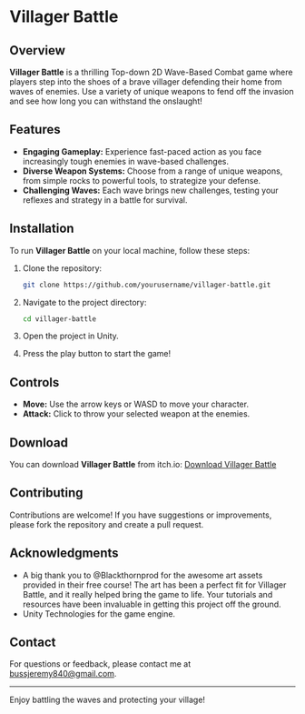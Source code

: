 # Villager Battle

## Overview

**Villager Battle** is a thrilling Top-down 2D Wave-Based Combat game where players step into the shoes of a brave villager defending their home from waves of enemies. Use a variety of unique weapons to fend off the invasion and see how long you can withstand the onslaught!

## Features

- **Engaging Gameplay:** Experience fast-paced action as you face increasingly tough enemies in wave-based challenges.
- **Diverse Weapon Systems:** Choose from a range of unique weapons, from simple rocks to powerful tools, to strategize your defense.
- **Challenging Waves:** Each wave brings new challenges, testing your reflexes and strategy in a battle for survival.

## Installation

To run **Villager Battle** on your local machine, follow these steps:

1. Clone the repository:
   ```bash
   git clone https://github.com/yourusername/villager-battle.git
   ```
   
2. Navigate to the project directory:
   ```bash
   cd villager-battle
   ```

3. Open the project in Unity.

4. Press the play button to start the game!

## Controls

- **Move:** Use the arrow keys or WASD to move your character.
- **Attack:** Click to throw your selected weapon at the enemies.

## Download

You can download **Villager Battle** from itch.io: [Download Villager Battle](https://jeremy840.itch.io/villager-battle)

## Contributing

Contributions are welcome! If you have suggestions or improvements, please fork the repository and create a pull request.

## Acknowledgments

- A big thank you to @Blackthornprod for the awesome art assets provided in their free course! The art has been a perfect fit for Villager Battle, and it really helped bring the game to life. Your tutorials and resources have been invaluable in getting this project off the ground.
- Unity Technologies for the game engine.

## Contact

For questions or feedback, please contact me at bussjeremy840@gmail.com.

---

Enjoy battling the waves and protecting your village!
